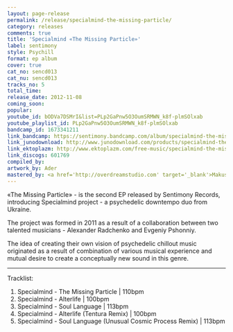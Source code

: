 ```yaml
---
layout: page-release
permalink: /release/specialmind-the-missing-particle/
category: releases
comments: true
title: 'Specialmind «The Missing Particle»'
label: sentimony
style: Psychill
format: ep album
cover: true
cat_no: sencd013
cat_nu: sencd013
tracks_no: 5
total_time: 
release_date: 2012-11-08
coming_soon: 
popular: 
youtube_id: bODVa7DSMrI&list=PLp2GaPnw5O3OumSRMWN_k8f-plmSOlxab
youtube_playlist_id: PLp2GaPnw5O3OumSRMWN_k8f-plmSOlxab
bandcamp_id: 1673341211
link_bandcamp: https://sentimony.bandcamp.com/album/specialmind-the-missing-particle
link_junodownload: http://www.junodownload.com/products/specialmind-the-missing-particle/2078081-02
link_ektoplazm: http://www.ektoplazm.com/free-music/specialmind-the-missing-particle
link_discogs: 601769
compiled_by: 
artwork_by: Ader
mastered_by: <a href='http://overdreamstudio.com' target='_blank'>Makus (Overdream Studio)</a>
---
```


«The Missing Particle» - is the second EP released by Sentimony Records, introducing Specialmind project - a psychedelic downtempo duo from Ukraine.

The project was formed in 2011 as a result of a collaboration between two talented musicians - Alexander Radchenko and Evgeniy Pshonniy.

The idea of creating their own vision of psychedelic chillout music originated as a result of combination of various musical experience and mutual desire to create a conceptually new sound in this genre.

---
Tracklist:

01. Specialmind - The Missing Particle \| 110bpm
02. Specialmind - Alterlife \| 100bpm
03. Specialmind - Soul Language \| 113bpm
04. Specialmind - Alterlife (Tentura Remix) \| 100bpm
05. Specialmind - Soul Language (Unusual Cosmic Process Remix) \| 113bpm

